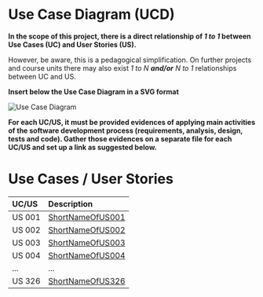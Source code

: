 # Use Case Diagram (UCD)

**In the scope of this project, there is a direct relationship of _1 to 1_ between Use Cases (UC) and User Stories (US).**

However, be aware, this is a pedagogical simplification. On further projects and course units there may also exist _1 to N **and/or** N to 1_ relationships between UC and US.

**Insert below the Use Case Diagram in a SVG format**

![Use Case Diagram](UCD.svg)

**For each UC/US, it must be provided evidences of applying main activities of the software development process (requirements, analysis, design, tests and code). Gather those evidences on a separate file for each UC/US and set up a link as suggested below.**

# Use Cases / User Stories
| UC/US  | Description                               |                   
|:----|:------------------------------------------|
| US 001 | [ShortNameOfUS001](../../us001/README.md) |
| US 002 | [ShortNameOfUS002](../../us002/README.md)        |
| US 003 | [ShortNameOfUS003](../../us003/README.md)        |
| US 004 | [ShortNameOfUS004](../../us004/README.md)        |
| ... | ...                                       |
| US 326 | [ShortNameOfUS326](../../us326/README.md)        |